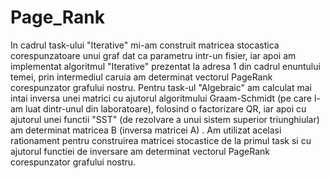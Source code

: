 # Page_Rank
In cadrul task-ului "Iterative" mi-am construit matricea stocastica corespunzatoare unui graf dat ca parametru intr-un fisier,
iar apoi am implementat algoritmul "Iterative" prezentat la adresa 1 din cadrul enuntului temei, prin intermediul caruia am determinat
vectorul PageRank corespunzator grafului nostru.
Pentru task-ul "Algebraic" am calculat mai intai inversa unei matrici cu ajutorul algoritmului Graam-Schmidt (pe care l-am luat dintr-unul din laboratoare), 
folosind o factorizare QR, iar apoi cu ajutorul unei functii "SST" (de rezolvare a unui sistem superior triunghiular) am determinat
matricea B (inversa matricei A) . Am utilizat acelasi rationament pentru construirea matricei stocastice de la primul task si cu ajutorul 
functiei de inversare am determinat vectorul PageRank corespunzator grafului nostru.
